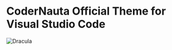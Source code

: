 # CoderNauta Official Theme for Visual Studio Code

![Dracula](https://draculatheme.com/static/img/dracula.gif)


